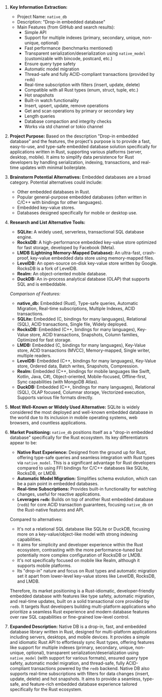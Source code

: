 1.  **Key Information Extraction:**
    *   Project Name: `native_db`
    *   Description: "Drop-in embedded database"
    *   Main Features (from GitHub and search results):
        *   Simple API
        *   Support for multiple indexes (primary, secondary, unique, non-unique, optional)
        *   Fast performance (benchmarks mentioned)
        *   Transparent serialization/deserialization using `native_model` (customizable with bincode, postcard, etc.)
        *   Ensure query type safety
        *   Automatic model migration
        *   Thread-safe and fully ACID-compliant transactions (provided by `redb`)
        *   Real-time subscription with filters (insert, update, delete)
        *   Compatible with all Rust types (enum, struct, tuple, etc.)
        *   Hot snapshots
        *   Built-in watch functionality
        *   Insert, upsert, update, remove operations
        *   Get and scan operations by primary or secondary key
        *   Length queries
        *   Database compaction and integrity checks
        *   Works via std channel or tokio channel

2.  **Project Purpose:**
    Based on the description "Drop-in embedded database" and the features, the project's purpose is to provide a fast, easy-to-use, and type-safe embedded database solution specifically for applications written in Rust, supporting various platforms (server, desktop, mobile). It aims to simplify data persistence for Rust developers by handling serialization, indexing, transactions, and real-time updates with minimal boilerplate.

3.  **Brainstorm Potential Alternatives:**
    Embedded databases are a broad category. Potential alternatives could include:
    *   Other embedded databases in Rust.
    *   Popular general-purpose embedded databases (often written in C/C++ with bindings for other languages).
    *   Embedded key-value stores.
    *   Databases designed specifically for mobile or desktop use.

4.  **Research and List Alternative Tools:**
    *   **SQLite:** A widely used, serverless, transactional SQL database engine.
    *   **RocksDB:** A high-performance embedded key-value store optimized for fast storage, developed by Facebook (Meta).
    *   **LMDB (Lightning Memory-Mapped Database):** An ultra-fast, crash-proof, key-value embedded data store using memory-mapped files.
    *   **LevelDB:** An open-source on-disk key-value store written by Google. RocksDB is a fork of LevelDB.
    *   **Realm:** An object-oriented mobile database.
    *   **DuckDB:** An in-process analytical database (OLAP) that supports SQL and is embeddable.

    *Comparison of Features:*

    *   **native_db:** Embedded (Rust), Type-safe queries, Automatic Migration, Real-time subscriptions, Multiple Indexes, ACID transactions.
    *   **SQLite:** Embedded (C, bindings for many languages), Relational (SQL), ACID transactions, Single file, Widely deployed.
    *   **RocksDB:** Embedded (C++, bindings for many languages), Key-Value store, ACID transactions, Snapshots, Column families, Optimized for fast storage.
    *   **LMDB:** Embedded (C, bindings for many languages), Key-Value store, ACID transactions (MVCC), Memory-mapped, Single writer, multiple readers.
    *   **LevelDB:** Embedded (C++, bindings for many languages), Key-Value store, Ordered data, Batch writes, Snapshots, Compression.
    *   **Realm:** Embedded (C++, bindings for mobile languages like Swift, Kotlin, Java, C#), Object-oriented, Mobile-focused, Offline-first, Sync capabilities (with MongoDB Atlas).
    *   **DuckDB:** Embedded (C++, bindings for many languages), Relational (SQL), OLAP focused, Columnar storage, Vectorized execution, Supports various file formats directly.

5.  **Most Well-Known or Widely Used Alternative:**
    SQLite is widely considered the most deployed and well-known embedded database in the world due to its inclusion in mobile operating systems, web browsers, and countless applications.

6.  **Market Positioning:**
    `native_db` positions itself as a "drop-in embedded database" specifically for the Rust ecosystem. Its key differentiators appear to be:
    *   **Native Rust Experience:** Designed from the ground up for Rust, offering type-safe queries and seamless integration with Rust types via `native_model`. This is a significant advantage for Rust developers compared to using FFI bindings for C/C++ databases like SQLite, RocksDB, or LMDB.
    *   **Automatic Model Migration:** Simplifies schema evolution, which can be a pain point in embedded databases.
    *   **Real-time Subscriptions:** Provides built-in functionality for watching changes, useful for reactive applications.
    *   **Leverages `redb`:** Builds on top of another Rust embedded database (`redb`) for core ACID transaction guarantees, focusing `native_db` on the Rust-native features and API.

    Compared to alternatives:
    *   It's not a relational SQL database like SQLite or DuckDB, focusing more on a key-value/object-like model with strong indexing capabilities.
    *   It aims for simplicity and developer experience within the Rust ecosystem, contrasting with the more performance-tuned but potentially more complex configuration of RocksDB or LMDB.
    *   It's not specifically focused on mobile like Realm, although it supports mobile platforms.
    *   Its "drop-in" nature and focus on Rust types and automatic migration set it apart from lower-level key-value stores like LevelDB, RocksDB, and LMDB.

    Therefore, its market positioning is a Rust-idiomatic, developer-friendly embedded database with features like type safety, automatic migration, and real-time updates, built on a solid transactional core provided by `redb`. It targets Rust developers building multi-platform applications who prioritize a seamless Rust experience and modern database features over raw SQL capabilities or fine-grained low-level control.

7.  **Expanded Description:**
    Native DB is a drop-in, fast, and embedded database library written in Rust, designed for multi-platform applications including servers, desktops, and mobile devices. It provides a simple and idiomatic Rust API to effortlessly sync Rust types, offering features like support for multiple indexes (primary, secondary, unique, non-unique, optional), transparent serialization/deserialization using `native_model` (with support for various formats), ensured query type safety, automatic model migration, and thread-safe, fully ACID-compliant transactions powered by the `redb` backend. Native DB also supports real-time subscriptions with filters for data changes (insert, update, delete) and hot snapshots. It aims to provide a seamless, type-safe, and feature-rich embedded database experience tailored specifically for the Rust ecosystem.